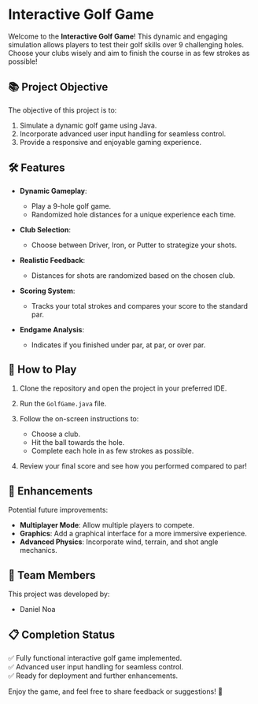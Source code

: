 # Interactive Golf Game

Welcome to the **Interactive Golf Game**! This dynamic and engaging simulation allows players to test their golf skills over 9 challenging holes. Choose your clubs wisely and aim to finish the course in as few strokes as possible!


## 📚 Project Objective

The objective of this project is to:
1. Simulate a dynamic golf game using Java.
2. Incorporate advanced user input handling for seamless control.
3. Provide a responsive and enjoyable gaming experience.


## 🛠 Features

- **Dynamic Gameplay**:
  - Play a 9-hole golf game.
  - Randomized hole distances for a unique experience each time.

- **Club Selection**:
  - Choose between Driver, Iron, or Putter to strategize your shots.

- **Realistic Feedback**:
  - Distances for shots are randomized based on the chosen club.

- **Scoring System**:
  - Tracks your total strokes and compares your score to the standard par.

- **Endgame Analysis**:
  - Indicates if you finished under par, at par, or over par.


## 🚀 How to Play

1. Clone the repository and open the project in your preferred IDE.
2. Run the `GolfGame.java` file.
3. Follow the on-screen instructions to:
   - Choose a club.
   - Hit the ball towards the hole.
   - Complete each hole in as few strokes as possible.

4. Review your final score and see how you performed compared to par!


## 🌟 Enhancements

Potential future improvements:
- **Multiplayer Mode**: Allow multiple players to compete.
- **Graphics**: Add a graphical interface for a more immersive experience.
- **Advanced Physics**: Incorporate wind, terrain, and shot angle mechanics.


## 👥 Team Members

This project was developed by:
- Daniel Noa


## 📋 Completion Status

✅ Fully functional interactive golf game implemented.  
✅ Advanced user input handling for seamless control.  
✅ Ready for deployment and further enhancements.


Enjoy the game, and feel free to share feedback or suggestions! 🎉
